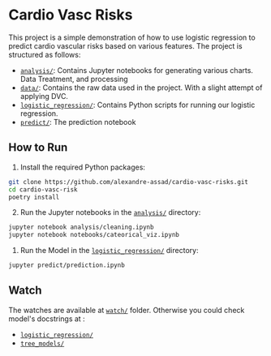 # Cardio Vasc Risks

This project is a simple demonstration of how to use logistic regression to predict cardio vascular risks based on various features. The project is structured as follows:

- [`analysis/`](analysis/): Contains Jupyter notebooks for generating various charts. Data Treatment, and processing
- [`data/`](data/): Contains the raw data used in the project. With a slight attempt of applying DVC.
- [`logistic_regression/`](logistic_regression/): Contains Python scripts for running our logistic regression.
- [`predict/`](predict/): The prediction notebook

## How to Run

1. Install the required Python packages:

```sh
git clone https://github.com/alexandre-assad/cardio-vasc-risks.git
cd cardio-vasc-risk
poetry install
```

2. Run the Jupyter notebooks in the [`analysis/`](analysis/) directory:

```sh   
jupyter notebook analysis/cleaning.ipynb
jupyter notebook notebooks/cateorical_viz.ipynb
```

1. Run the Model in the [`logistic_regression/`](logistic_regression/) directory:

```sh
jupyter predict/prediction.ipynb
```

## Watch

The watches are available at [`watch/`](watch/) folder. Otherwise you could check model's docstrings at :
- [`logistic_regression/`](logistic_regression/)
- [`tree_models/`](tree_models/)
